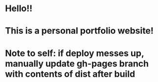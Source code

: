 # Hello!!

# This is a personal portfolio website!
# Note to self: if deploy messes up, manually update gh-pages branch with contents of dist after build
